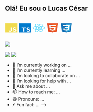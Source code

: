 ## Olá! Eu sou o Lucas César

<div style="display: inline_block"><br>
  <img align="center" alt="lucas-Js" height="30" width="40" src="https://raw.githubusercontent.com/devicons/devicon/master/icons/javascript/javascript-plain.svg">
  <img align="center" alt="lucas-Ts" height="30" width="40" src="https://raw.githubusercontent.com/devicons/devicon/master/icons/typescript/typescript-plain.svg">
  <img align="center" alt="lucas-React" height="30" width="40" src="https://raw.githubusercontent.com/devicons/devicon/master/icons/react/react-original.svg">
  <img align="center" alt="lucas-HTML" height="30" width="40" src="https://raw.githubusercontent.com/devicons/devicon/master/icons/html5/html5-original.svg">
  <img align="center" alt="lucas-CSS" height="30" width="40" src="https://raw.githubusercontent.com/devicons/devicon/master/icons/css3/css3-original.svg">

</div>
  
  ##
 
<div> 

  <a href="https://instagram.com/rafaballerini" target="_blank"><img src="https://img.shields.io/badge/-Instagram-%23E4405F?style=for-the-badge&logo=instagram&logoColor=white" target="_blank"></a>
 

  <a href = "mailto:lucasxcesar@gmail.com"><img src="https://img.shields.io/badge/-Gmail-%23333?style=for-the-badge&logo=gmail&logoColor=white" target="_blank"></a>
  <a href="https://www.linkedin.com/in/https://www.linkedin.com/in/lucas-c%C3%A9sar-751004241/" target="_blank"><img src="https://img.shields.io/badge/-LinkedIn-%230077B5?style=for-the-badge&logo=linkedin&logoColor=white" target="_blank"></a> 
  
</div>

- 🔭 I’m currently working on ...
- 🌱 I’m currently learning ...
- 👯 I’m looking to collaborate on ...
- 🤔 I’m looking for help with ...
- 💬 Ask me about ...
- 📫 How to reach me: ...
- 😄 Pronouns: ...
- ⚡ Fun fact: ...
-->
